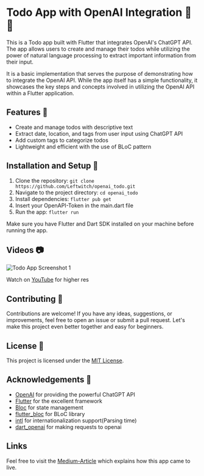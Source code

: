 # Todo App with OpenAI Integration 📝✨

This is a Todo app built with Flutter that integrates OpenAI's ChatGPT API. The app allows users to create and manage their todos while utilizing the power of natural language processing to extract important information from their input.

It is a basic implementation that serves the purpose of demonstrating how to integrate the OpenAI API. While the app itself has a simple functionality, it showcases the key steps and concepts involved in utilizing the OpenAI API within a Flutter application.

## Features 🚀

- Create and manage todos with descriptive text
- Extract date, location, and tags from user input using ChatGPT API
- Add custom tags to categorize todos
- Lightweight and efficient with the use of BLoC pattern

## Installation and Setup 🔧

1. Clone the repository: `git clone https://github.com/Leftwitch/openai_todo.git`
2. Navigate to the project directory: `cd openai_todo`
3. Install dependencies: `flutter pub get`
4. Insert your OpenAPI-Token in the main.dart file
5. Run the app: `flutter run`

Make sure you have Flutter and Dart SDK installed on your machine before running the app.

## Videos    📷

![Todo App Screenshot 1](/.github/demo.gif)

Watch on [YouTube](https://www.youtube.com/shorts/4PPJpnNdsCw) for higher res

## Contributing 🤝

Contributions are welcome! If you have any ideas, suggestions, or improvements, feel free to open an issue or submit a pull request. Let's make this project even better together and easy for beginners.


## License 📜

This project is licensed under the [MIT License](LICENSE).

## Acknowledgements 🙏

- [OpenAI](https://openai.com) for providing the powerful ChatGPT API
- [Flutter](https://flutter.dev) for the excellent framework
- [Bloc](https://pub.dev/packages/bloc) for state management
- [flutter_bloc](https://pub.dev/packages/flutter_bloc) for BLoC library
- [intl](https://pub.dev/packages/intl) for internationalization support(Parsing time)
- [dart_openai](https://pub.dev/packages/dart_openai) for making requests to openai

## Links
Feel free to visit the [Medium-Article](https://medium.com/p/da30dc7237bd/) which explains how this app came to live.